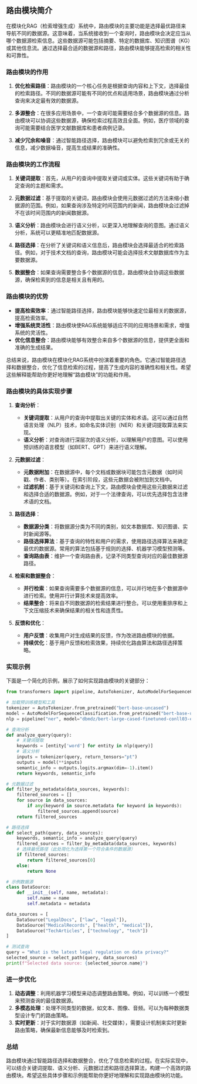 ## 路由模块简介

在模块化RAG（检索增强生成）系统中，路由模块的主要功能是选择最优路径来导航不同的数据源。这意味着，当系统接收到一个查询时，路由模块会决定应当从哪个数据源检索信息。这些数据源可能包括摘要、特定的数据库、知识图谱（KG）或其他信息流。通过选择最合适的数据源和路径，路由模块能够提高检索的相关性和可靠性。

### 路由模块的作用

1. **优化检索路径**：路由模块的一个核心任务是根据查询内容和上下文，选择最佳的检索路径。不同的数据源可能有不同的优点和适用场景，路由模块通过分析查询来决定最有效的数据源。
  
2. **多源整合**：在很多应用场景中，一个查询可能需要结合多个数据源的信息。路由模块可以协调这些数据源，确保检索过程高效且全面。例如，医疗领域的查询可能需要结合医学文献数据库和患者病例记录。

3. **减少冗余和噪音**：通过智能路径选择，路由模块可以避免检索到冗余或无关的信息，减少数据噪音，提高生成结果的准确性。

### 路由模块的工作流程

1. **关键词提取**：首先，从用户的查询中提取关键词或实体。这些关键词有助于确定查询的主题和需求。
  
2. **元数据过滤**：基于提取的关键词，路由模块会使用元数据过滤的方法来缩小数据源的范围。例如，如果查询涉及特定时间范围内的新闻，路由模块会过滤掉不在该时间范围内的新闻数据源。

3. **语义分析**：路由模块会进行语义分析，以更深入地理解查询的意图。通过语义分析，系统可以更精准地匹配数据源。

4. **路径选择**：在分析了关键词和语义信息后，路由模块会选择最适合的检索路径。例如，对于技术文档的查询，路由模块可能会选择技术文献数据库作为主要数据源。

5. **数据整合**：如果查询需要整合多个数据源的信息，路由模块会协调这些数据源，确保检索到的信息是相关且有用的。

### 路由模块的优势

- **提高检索效率**：通过智能路径选择，路由模块能够快速定位最相关的数据源，提高检索效率。
- **增强系统灵活性**：路由模块使RAG系统能够适应不同的应用场景和需求，增强系统的灵活性。
- **优化信息整合**：路由模块能够有效整合来自多个数据源的信息，提供更全面和准确的生成结果。

总结来说，路由模块在模块化RAG系统中扮演着重要的角色。它通过智能路径选择和数据整合，优化了信息检索的过程，提高了生成内容的准确性和相关性。希望这些解释能帮助你更好地理解“路由模块”的功能和作用。

### 路由模块的具体实现步骤

1. **查询分析**：
    - **关键词提取**：从用户的查询中提取出关键的实体和术语。这可以通过自然语言处理（NLP）技术，如命名实体识别（NER）和关键词提取算法来实现。
    - **语义分析**：对查询进行深层次的语义分析，以理解用户的意图。可以使用预训练的语言模型（如BERT、GPT）来进行语义理解。

2. **元数据过滤**：
    - **元数据附加**：在数据源中，每个文档或数据块可能包含元数据（如时间戳、作者、类别等）。在索引阶段，这些元数据会被附加到文档中。
    - **过滤机制**：基于关键词和查询上下文，路由模块会使用这些元数据来过滤和选择合适的数据源。例如，对于一个法律查询，可以优先选择包含法律术语的文档。

3. **路径选择**：
    - **数据源分类**：将数据源分类为不同的类别，如文本数据库、知识图谱、实时新闻源等。
    - **路径选择算法**：基于查询的特性和用户的需求，使用路径选择算法来确定最优的数据源。常用的算法包括基于规则的选择、机器学习模型预测等。
    - **查询路由表**：维护一个查询路由表，记录不同类型查询对应的最佳数据源路径。

4. **检索和数据整合**：
    - **并行检索**：如果查询需要多个数据源的信息，可以并行地在多个数据源中进行检索。使用并行计算技术来提高效率。
    - **结果整合**：将来自不同数据源的检索结果进行整合。可以使用重排序和上下文压缩技术来确保结果的相关性和连贯性。

5. **反馈和优化**：
    - **用户反馈**：收集用户对生成结果的反馈，作为改进路由模块的依据。
    - **持续优化**：基于用户反馈和检索效果，持续优化路由算法和路径选择策略。

### 实现示例

下面是一个简化的示例，展示了如何实现路由模块的关键部分：

```python
from transformers import pipeline, AutoTokenizer, AutoModelForSequenceClassification

# 加载预训练模型和工具
tokenizer = AutoTokenizer.from_pretrained("bert-base-uncased")
model = AutoModelForSequenceClassification.from_pretrained("bert-base-uncased")
nlp = pipeline("ner", model="dbmdz/bert-large-cased-finetuned-conll03-english")

# 查询分析
def analyze_query(query):
    # 关键词提取
    keywords = [entity['word'] for entity in nlp(query)]
    # 语义分析
    inputs = tokenizer(query, return_tensors="pt")
    outputs = model(**inputs)
    semantic_info = outputs.logits.argmax(dim=-1).item()
    return keywords, semantic_info

# 元数据过滤
def filter_by_metadata(data_sources, keywords):
    filtered_sources = []
    for source in data_sources:
        if any(keyword in source.metadata for keyword in keywords):
            filtered_sources.append(source)
    return filtered_sources

# 路径选择
def select_path(query, data_sources):
    keywords, semantic_info = analyze_query(query)
    filtered_sources = filter_by_metadata(data_sources, keywords)
    # 选择最优路径（此处简化为选择第一个符合条件的数据源）
    if filtered_sources:
        return filtered_sources[0]
    else:
        return None

# 示例数据源
class DataSource:
    def __init__(self, name, metadata):
        self.name = name
        self.metadata = metadata

data_sources = [
    DataSource("LegalDocs", ["law", "legal"]),
    DataSource("MedicalRecords", ["health", "medical"]),
    DataSource("TechArticles", ["technology", "tech"])
]

# 测试查询
query = "What is the latest legal regulation on data privacy?"
selected_source = select_path(query, data_sources)
print(f"Selected data source: {selected_source.name}")
```

### 进一步优化

1. **动态调整**：利用机器学习模型来动态调整路由策略。例如，可以训练一个模型来预测查询的最佳数据源。
2. **多模态处理**：处理不同类型的数据，如文本、图像、音频。可以为每种数据类型设计专门的路由策略。
3. **实时更新**：对于实时数据源（如新闻、社交媒体），需要设计机制来实时更新路由策略，确保最新信息能够及时检索到。

### 总结

路由模块通过智能路径选择和数据整合，优化了信息检索的过程。在实际实现中，可以结合关键词提取、语义分析、元数据过滤和路径选择算法，构建一个高效的路由模块。希望这些具体步骤和示例能帮助你更好地理解和实现路由模块的功能。